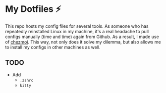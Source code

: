 # My Dotfiles ⚡

This repo hosts my config files for several tools. As someone who has repeatedly
reinstalled Linux in my machine, it's a real headache to pull configs manually
(time and time) again from Github. As a result, I made use of
[chezmoi](https://github.com/twpayne/chezmoi). This way, not only does it solve
my dilemma, but also allows me to install my configs in other machines as well.

## TODO

- Add
  - `.zshrc`
  - `kitty`
